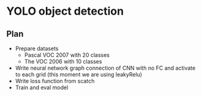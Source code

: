 # YOLO object detection

## Plan
* Prepare datasets 
    * Pascal VOC 2007 with 20 classes
    * The VOC 2006 with 10 classes
* Write neural network graph connection of CNN with no FC and activate to each grid (this moment we are using leakyRelu)
* Write loss function from scatch
* Train and eval model